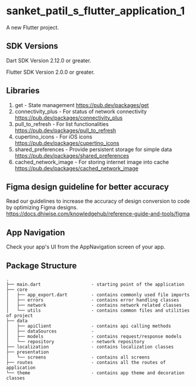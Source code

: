 # sanket_patil_s_flutter_application_1

A new Flutter project.

## SDK Versions

Dart SDK Version 2.12.0 or greater.

Flutter SDK Version 2.0.0 or greater.

## Libraries


1. get - State management
https://pub.dev/packages/get
2. connectivity_plus - For status of network connectivity
https://pub.dev/packages/connectivity_plus
3. pull_to_refresh - For list functionalities
https://pub.dev/packages/pull_to_refresh
4. cupertino_icons - For iOS icons
https://pub.dev/packages/cupertino_icons
5. shared_preferences - Provide persistent storage for simple data
https://pub.dev/packages/shared_preferences
6. cached_network_image - For storing internet image into cache
https://pub.dev/packages/cached_network_image

## Figma design guideline for better accuracy

Read our guidelines to increase the accuracy of design conversion to code by optimizing Figma designs.
https://docs.dhiwise.com/knowledgehub/reference-guide-and-tools/figma

## App Navigation

Check your app's UI from the AppNavigation screen of your app.

## Package Structure

```
.
├── main.dart                   - starting point of the application
├── core
│   ├── app_export.dart         - contains commonly used file imports 
│   ├── errors                  - contains error handling classes                  
│   ├── network                 - contains network related classes
│   └── utils                   - contains common files and utilities of project
├── data
│   ├── apiClient               - contains api calling methods
│   ├── dataSources             -     
│   ├── models                  - contains request/response models 
│   └── repository              - network repository
├── localization                - contains localization classes
├── presentation               
│   └── screens                 - contains all screens
├── routes                      - contains all the routes of application
└── theme                       - contains app theme and decoration classes
```
